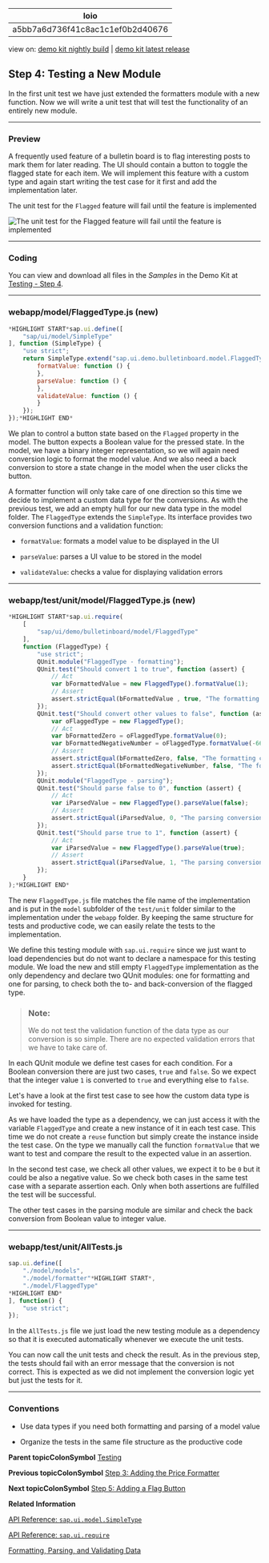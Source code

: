 <!-- loioa5bb7a6d736f41c8ac1c1ef0b2d40676 -->

| loio |
| -----|
| a5bb7a6d736f41c8ac1c1ef0b2d40676 |

<div id="loio">

view on: [demo kit nightly build](https://openui5nightly.hana.ondemand.com/#/topic/a5bb7a6d736f41c8ac1c1ef0b2d40676) | [demo kit latest release](https://openui5.hana.ondemand.com/#/topic/a5bb7a6d736f41c8ac1c1ef0b2d40676)</div>

## Step 4: Testing a New Module

In the first unit test we have just extended the formatters module with a new function. Now we will write a unit test that will test the functionality of an entirely new module.

***

### Preview

A frequently used feature of a bulletin board is to flag interesting posts to mark them for later reading. The UI should contain a button to toggle the flagged state for each item. We will implement this feature with a custom type and again start writing the test case for it first and add the implementation later.

   
  
<a name="loioa5bb7a6d736f41c8ac1c1ef0b2d40676__fig_r1j_pst_mr"/>The unit test for the `Flagged` feature will fail until the feature is implemented

 ![](loioba4369b669574be29051499ed6f2ce4e_HiRes.png "The unit test for the Flagged feature will fail until the
					feature is implemented") 

***

### Coding

You can view and download all files in the *Samples* in the Demo Kit at [Testing - Step 4](https://openui5.hana.ondemand.com/explored.html#/sample/sap.m.tutorial.testing.04/preview).

***

### webapp/model/FlaggedType.js \(new\)

``` js
*HIGHLIGHT START*sap.ui.define([
	"sap/ui/model/SimpleType"
], function (SimpleType) {
	"use strict";
	return SimpleType.extend("sap.ui.demo.bulletinboard.model.FlaggedType", {
		formatValue: function () {
		},
		parseValue: function () {
		},
		validateValue: function () {
		}
	});
});*HIGHLIGHT END*
```

We plan to control a button state based on the `Flagged` property in the model. The button expects a Boolean value for the pressed state. In the model, we have a binary integer representation, so we will again need conversion logic to format the model value. And we also need a back conversion to store a state change in the model when the user clicks the button.

A formatter function will only take care of one direction so this time we decide to implement a custom data type for the conversions. As with the previous test, we add an empty hull for our new data type in the model folder. The `FlaggedType` extends the `SimpleType`. Its interface provides two conversion functions and a validation function:

-   `formatValue`: formats a model value to be displayed in the UI

-   `parseValue`: parses a UI value to be stored in the model

-   `validateValue`: checks a value for displaying validation errors


***

### webapp/test/unit/model/FlaggedType.js \(new\)

``` js
*HIGHLIGHT START*sap.ui.require(
	[
		"sap/ui/demo/bulletinboard/model/FlaggedType"
	],
	function (FlaggedType) {
		"use strict";
		QUnit.module("FlaggedType - formatting");
		QUnit.test("Should convert 1 to true", function (assert) {
			// Act
			var bFormattedValue = new FlaggedType().formatValue(1);
			// Assert
			assert.strictEqual(bFormattedValue , true, "The formatting conversion was correct");
		});
		QUnit.test("Should convert other values to false", function (assert) {
			var oFlaggedType = new FlaggedType();
			// Act
			var bFormattedZero = oFlaggedType.formatValue(0);
			var bFormattedNegativeNumber = oFlaggedType.formatValue(-666);
			// Assert
			assert.strictEqual(bFormattedZero, false, "The formatting conversion was correct");
			assert.strictEqual(bFormattedNegativeNumber, false, "The formatting conversion was correct");
		});
		QUnit.module("FlaggedType - parsing");
		QUnit.test("Should parse false to 0", function (assert) {
			// Act
			var iParsedValue = new FlaggedType().parseValue(false);
			// Assert
			assert.strictEqual(iParsedValue, 0, "The parsing conversion matched the input");
		});
		QUnit.test("Should parse true to 1", function (assert) {
			// Act
			var iParsedValue = new FlaggedType().parseValue(true);
			// Assert
			assert.strictEqual(iParsedValue, 1, "The parsing conversion matched the input");
		});
	}
);*HIGHLIGHT END*
```

The new `FlaggedType.js` file matches the file name of the implementation and is put in the `model` subfolder of the `test/unit` folder similar to the implementation under the `webapp` folder. By keeping the same structure for tests and productive code, we can easily relate the tests to the implementation.

We define this testing module with `sap.ui.require` since we just want to load dependencies but do not want to declare a namespace for this testing module. We load the new and still empty `FlaggedType` implementation as the only dependency and declare two QUnit modules: one for formatting and one for parsing, to check both the to- and back-conversion of the flagged type.

> ### Note:  
> We do not test the validation function of the data type as our conversion is so simple. There are no expected validation errors that we have to take care of.

In each QUnit module we define test cases for each condition. For a Boolean conversion there are just two cases, `true` and `false`. So we expect that the integer value `1` is converted to `true` and everything else to `false`.

Let's have a look at the first test case to see how the custom data type is invoked for testing.

As we have loaded the type as a dependency, we can just access it with the variable `FlaggedType` and create a new instance of it in each test case. This time we do not create a `reuse` function but simply create the instance inside the test case. On the type we manually call the function `formatValue` that we want to test and compare the result to the expected value in an assertion.

In the second test case, we check all other values, we expect it to be `0` but it could be also a negative value. So we check both cases in the same test case with a separate assertion each. Only when both assertions are fulfilled the test will be successful.

The other test cases in the parsing module are similar and check the back conversion from Boolean value to integer value.

***

### webapp/test/unit/AllTests.js

``` js
sap.ui.define([
	"./model/models",
	"./model/formatter"*HIGHLIGHT START*,
	"./model/FlaggedType"
*HIGHLIGHT END*
], function() {
	"use strict";
});
```

In the `AllTests.js` file we just load the new testing module as a dependency so that it is executed automatically whenever we execute the unit tests.

You can now call the unit tests and check the result. As in the previous step, the tests should fail with an error message that the conversion is not correct. This is expected as we did not implement the conversion logic yet but just the tests for it.

***

### Conventions

-   Use data types if you need both formatting and parsing of a model value

-   Organize the tests in the same file structure as the productive code


**Parent topicColonSymbol** [Testing](Testing_291c912.md "In this tutorial we will test application functionality with the testing tools that are delivered with OpenUI5. At different steps of this tutorial you will write tests using QUnit, OPA5, and the OData V2 mock server. Additionally, you will learn about testing strategies, Test Driven Development (TDD), and much more.")

**Previous topicColonSymbol** [Step 3: Adding the Price Formatter](Step_3_Adding_the_Price_Formatter_2bf4892.md "We will now take care of the implementation of the price formatter and make sure that the tests we wrote in the previous step run successfully.")

**Next topicColonSymbol** [Step 5: Adding a Flag Button](Step_5_Adding_a_Flag_Button_69a25bf.md "Now that we have implemented the conversion tests, we add the corresponding functionality and show the button to flag a post in the app. The design team has specified that the flag feature should be implemented with a toggle button that has a flag icon.")

**Related Information**  


[API Reference: `sap.ui.model.SimpleType`](https://openui5.hana.ondemand.com/#docs/api/symbols/sap.ui.model.SimpleType.html)

[API Reference: `sap.ui.require`](https://openui5.hana.ondemand.com/#/api/sap.ui/methods/sap.ui.require)

[Formatting, Parsing, and Validating Data](Formatting,_Parsing,_and_Validating_Data_07e4b92.md "Data that is presented on the UI often has to be converted so that is human readable and fits to the locale of the user. On the other hand, data entered by the user has to be parsed and validated to be understood by the data source. For this purpose, you use formatters and data types.")

